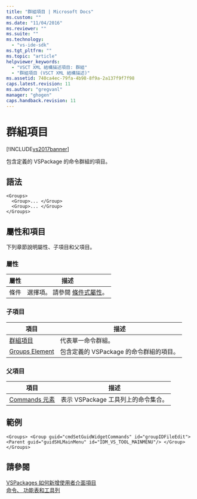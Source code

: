 ```yaml
---
title: "群組項目 | Microsoft Docs"
ms.custom: ""
ms.date: "11/04/2016"
ms.reviewer: ""
ms.suite: ""
ms.technology: 
  - "vs-ide-sdk"
ms.tgt_pltfrm: ""
ms.topic: "article"
helpviewer_keywords: 
  - "VSCT XML 結構描述項目: 群組"
  - "群組項目 (VSCT XML 結構描述)"
ms.assetid: 740ca4ec-79fa-4b98-8f9a-2a137f9f7f98
caps.latest.revision: 11
ms.author: "gregvanl"
manager: "ghogen"
caps.handback.revision: 11
---
```

# 群組項目
[!INCLUDE[vs2017banner](../code-quality/includes/vs2017banner.md)]

包含定義的 VSPackage 的命令群組的項目。  
  
## 語法  
  
```  
<Groups>  
  <Group>... </Group>  
  <Group>... </Group>  
</Groups>  
```  
  
## 屬性和項目  
 下列章節說明屬性、子項目和父項目。  
  
### 屬性  
  
|屬性|描述|  
|--------|--------|  
|條件|選擇項。 請參閱 [條件式屬性](../extensibility/vsct-xml-schema-conditional-attributes.md)。|  
  
### 子項目  
  
|項目|描述|  
|--------|--------|  
|[群組項目](../extensibility/group-element.md)|代表單一命令群組。|  
|[Groups Element](../extensibility/groups-element.md)|包含定義的 VSPackage 的命令群組的項目。|  
  
### 父項目  
  
|項目|描述|  
|--------|--------|  
|[Commands 元素](../extensibility/commands-element.md)|表示 VSPackage 工具列上的命令集合。|  
  
## 範例  
  
```  
<Groups> <Group guid="cmdSetGuidWidgetCommands" id="groupIDFileEdit"> <Parent guid="guidSHLMainMenu" id="IDM_VS_TOOL_MAINMENU"/> </Group> </Groups>  
```  
  
## 請參閱  
 [VSPackages 如何新增使用者介面項目](../extensibility/internals/how-vspackages-add-user-interface-elements.md)   
 [命令、 功能表和工具列](../extensibility/internals/commands-menus-and-toolbars.md)